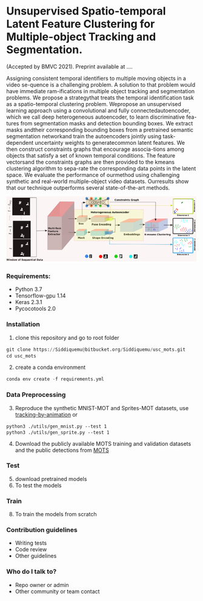 # Unsupervised Spatio-temporal Latent Feature Clustering for Multiple-object Tracking and Segmentation.
(Accepted by BMVC 2021). Preprint available at ....

Assigning consistent temporal identifiers to multiple moving objects in a video se-quence is a challenging problem. A solution to that problem would have immediate ram-ifications in multiple object tracking and segmentation problems. We propose a strategythat treats the temporal identification task as a spatio-temporal clustering problem.  Wepropose an unsupervised learning approach using a convolutional and fully connectedautoencoder, which we call deep heterogeneous autoencoder, to learn discriminative fea-tures from segmentation masks and detection bounding boxes.  We extract masks andtheir corresponding bounding boxes from a pretrained semantic segmentation networkand train the autoencoders jointly using task-dependent uncertainty weights to generatecommon latent features.  We then construct constraints graphs that encourage associa-tions among objects that satisfy a set of known temporal conditions. The feature vectorsand the constraints graphs are then provided to the kmeans clustering algorithm to sepa-rate the corresponding data points in the latent space. We evaluate the performance of ourmethod using challenging synthetic and real-world multiple-object video datasets.  Ourresults show that our technique outperforms several state-of-the-art methods.

![model_diagramv1](images/model_diagramv1.PNG)
### Requirements: ###
* Python 3.7 
* Tensorflow-gpu 1.14
* Keras 2.3.1
* Pycocotools 2.0

### Installation ###

1. clone this repository and go to root folder
```python
git clone https://Siddiquemu@bitbucket.org/Siddiquemu/usc_mots.git
cd usc_mots
```
2. create a conda environment
```python
conda env create -f requirements.yml
```
### Data Preprocessing ###
3. Reproduce the synthetic MNIST-MOT and Sprites-MOT datasets, use [tracking-by-animation](https://github.com/zhen-he/tracking-by-animation.git) or
```shell
python3 ./utils/gen_mnist.py --test 1
python3 ./utils/gen_sprite.py --test 1
```
4. Download the publicly available MOTS training and validation datasets and the public detections from [MOTS](https://www.vision.rwth-aachen.de/page/mots) 

### Test ###
5. download pretrained models
7. To test the models

### Train ###
8. To train the models from scratch

### Contribution guidelines ###

* Writing tests
* Code review
* Other guidelines

### Who do I talk to? ###

* Repo owner or admin
* Other community or team contact
